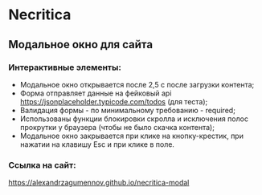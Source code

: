 # **Necritica**
## Модальное окно для сайта
### Интерактивные элементы:
- Модальное окно открывается после 2,5 с после загрузки контента;
- Форма отправляет данные на фейковый api https://jsonplaceholder.typicode.com/todos (для теста);
- Валидация формы - по минимальному требованию - required;
- Использованы функции блокировки скролла и исключения полос прокрутки у браузера (чтобы не было скачка контента);
- Модальное окно закрывается при клике на кнопку-крестик, при нажатии на клавишу Esc и при клике в поле.

### Ссылка на сайт:  
https://alexandrzagumennov.github.io/necritica-modal